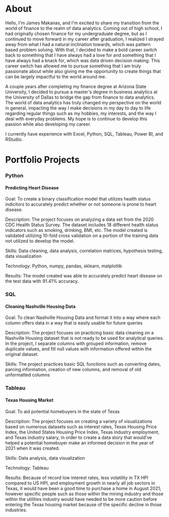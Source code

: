 # About

Hello, I'm James Makanas, and I'm excited to share my transition from the world of finance to the realm of data analytics. Coming out of high school, I had originally chosen finance for my undergraduate degree, but as I continued to move forward in my career after graduation, I realized I strayed away from what I had a natural inclination towards, which was pattern based problem solving. With that, I decided to make a bold career switch back to something that I have always had a love for and something that I have always had a knack for, which was data driven decision making. This career switch has allowed me to pursue something that I am truly passionate about while also giving me the opportunity to create things that can be largely impactful to the world around me.

A couple years after completing my finance degree at Arizona State University, I decided to pursue a master's degree in business analytics at the University of Dallas to bridge the gap from finance to data analytics. The world of data analytics has truly changed my perspective on the world in general, impacting the way I make decisions in my day to day to life regarding regular things such as my hobbies, my interests, and the way I deal with everyday problems. My hope is to continue to develop this passion while also developing my career.

I currently have experience with Excel, Python, SQL, Tableau, Power BI, and RStudio.

# Portfolio Projects

### Python

#### Predicting Heart Disease
Goal: To create a binary classification model that utilizes health status indicitors to accurately predict whether or not someone is prone to heart disease.

Description: The project focuses on analyzing a data set from the 2020 CDC Health Status Survey. The dataset includes 18 different health status indicators such as smoking, drinking, BMI, etc. The model created is validated utilizing 10-fold cross validation on a portion of the training data not utilized to develop the model.

Skills: Data cleaning, data analysis, correlation matrices, hypothesis testing, data visualization

Technology: Python, numpy, pandas, sklearn, matplotlib

Results: The model created was able to accurately predict heart disease on the test data with 91.41% accuracy.

### SQL

#### Cleaning Nashville Housing Data
Goal: To clean Nashville Housing Data and format it into a way where each column offers data in a way that is easily usable for future queries

Description: The project focuses on practicing basic data cleaning on a Nashville Housing dataset that is not ready to be used for analytical queries. In the project, I separate columns with grouped information, remove duplicate values, and fill null values with information offered within the original dataset.

Skills: The project practices basic SQL functions such as converting dates, parcing information, creation of new columns, and removal of old unformatted columns


### Tableau

#### Texas Housing Market
Goal: To aid potential homebuyers in the state of Texas

Description: The project focuses on creating a variety of visualizations based on numerous datasets such as interest rates, Texas Housing Price Index, the United States Housing Price Index, Texas industry employment, and Texas industry salary, in order to create a data story that would've helped a potential homebuyer make an informed decision in the year of 2021 when it was created.

Skills: Data analysis, data visualization

Technology: Tableau

Results: Because of record low interest rates, less volatility in TX HPI compared to US HPI, and employment growth in nearly all job sectors in Texas, it would have been a good time to purchase a home in August 2021; however specific people such as those within the mining industry and those within the utilities industry would have needed to be more caution before entering the Texas housing market because of the specific decline in those industries.
